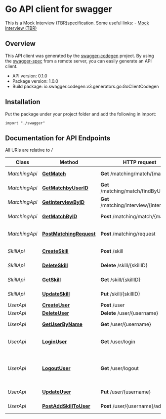 # Go API client for swagger

This is a Mock Interview  (TBR)specification.   Some useful links: - [Mock Interview (TBR)](https://github.com/porky256/mock-interview-tbr)

## Overview
This API client was generated by the [swagger-codegen](https://github.com/swagger-api/swagger-codegen) project.  By using the [swagger-spec](https://github.com/swagger-api/swagger-spec) from a remote server, you can easily generate an API client.

- API version: 0.1.0
- Package version: 1.0.0
- Build package: io.swagger.codegen.v3.generators.go.GoClientCodegen

## Installation
Put the package under your project folder and add the following in import:
```golang
import "./swagger"
```

## Documentation for API Endpoints

All URIs are relative to */*

Class | Method                                                                                   | HTTP request | Description
------------ |------------------------------------------------------------------------------------------| ------------- | -------------
*MatchingApi* | [**GetMatch**](docs/MatchingApi.md#getmatch)                                             | **Get** /matching/match/{matchID} | Get a match
*MatchingApi* | [**GetMatchbyUserID**](docs/MatchingApi.md#getmatchbyuserid)                             | **Get** /matching/match/findByUserID | Get a match
*MatchingApi* | [**GetInterviewByID**](docs/MatchingApi.md#GetInterviewByID) | **Get** /matching/interview/{interviewID} | Get a interview
*MatchingApi* | [**GetMatchByID**](docs/MatchingApi.md#GetMatchByID)             | **Post** /matching/match/{matchID} | Approve a match
*MatchingApi* | [**PostMatchingRequest**](docs/MatchingApi.md#PostMatchingRequest)                               | **Post** /matching/request | Create a matching request
*SkillApi* | [**CreateSkill**](docs/SkillApi.md#createskill)                                          | **Post** /skill | Add a new skill
*SkillApi* | [**DeleteSkill**](docs/SkillApi.md#deleteskill)                                          | **Delete** /skill/{skillID} | Delete a skill by id
*SkillApi* | [**GetSkill**](docs/SkillApi.md#getskill)                                                | **Get** /skill/{skillID} | Get a skill by id
*SkillApi* | [**UpdateSkill**](docs/SkillApi.md#updateskill)                                          | **Put** /skill/{skillID} | Update a skill by id
*UserApi* | [**CreateUser**](docs/UserApi.md#createuser)                                             | **Post** /user | Create user
*UserApi* | [**DeleteUser**](docs/UserApi.md#deleteuser)                                             | **Delete** /user/{username} | Delete user
*UserApi* | [**GetUserByName**](docs/UserApi.md#getuserbyname)                                       | **Get** /user/{username} | Get user by user name
*UserApi* | [**LoginUser**](docs/UserApi.md#loginuser)                                               | **Get** /user/login | Logs user into the system
*UserApi* | [**LogoutUser**](docs/UserApi.md#logoutuser)                                             | **Get** /user/logout | Logs out current logged in user session
*UserApi* | [**UpdateUser**](docs/UserApi.md#updateuser)                                             | **Put** /user/{username} | Update user
*UserApi* | [**PostAddSkillToUser**](docs/UserApi.md)                 | **Post** /user/{username}/addSkill | Add a skill to User

